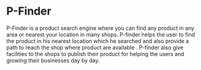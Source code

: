 # P-Finder
P-Finder is a product search engine where you can find any product in any area or nearest your location in many shops. P-finder helps the user to find the product in his nearest location which he searched and also provide a path to reach the shop where product are available . P-finder also give facilities to the shops to publish their product for helping the users and growing their businesses day by day.


